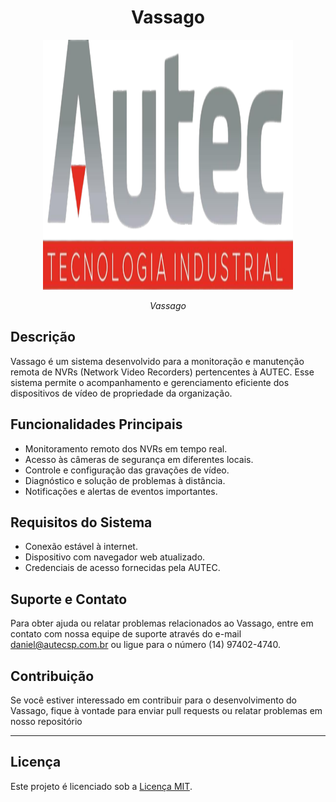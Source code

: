<h1 style="text-align: center">Vassago</h1>

<p align="center">
    <img src="application/static/images/autec.png" alt="Selo de Vassago" width="400" height="400">
</p>
<p align="center">
    <em>Vassago</em>
</p>

## Descrição

Vassago é um sistema desenvolvido para a monitoração e manutenção remota de NVRs (Network Video Recorders) pertencentes
à AUTEC. Esse sistema permite o acompanhamento e gerenciamento eficiente dos dispositivos de vídeo de propriedade da
organização.

## Funcionalidades Principais

- Monitoramento remoto dos NVRs em tempo real.
- Acesso às câmeras de segurança em diferentes locais.
- Controle e configuração das gravações de vídeo.
- Diagnóstico e solução de problemas à distância.
- Notificações e alertas de eventos importantes.

## Requisitos do Sistema

- Conexão estável à internet.
- Dispositivo com navegador web atualizado.
- Credenciais de acesso fornecidas pela AUTEC.

## Suporte e Contato

Para obter ajuda ou relatar problemas relacionados ao Vassago, entre em contato com nossa equipe de suporte através do
e-mail daniel@autecsp.com.br ou ligue para o número (14) 97402-4740.

## Contribuição

Se você estiver interessado em contribuir para o desenvolvimento do Vassago, fique à vontade para enviar pull requests
ou relatar problemas em nosso repositório

---

## Licença

Este projeto é licenciado sob a [Licença MIT](https://mit-license.org/).

